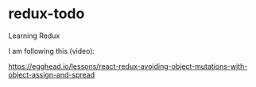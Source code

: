 # redux-todo
Learning Redux

I am following this (video):

https://egghead.io/lessons/react-redux-avoiding-object-mutations-with-object-assign-and-spread
